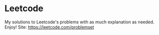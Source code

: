 # Leetcode
My solutions to Leetcode's problems with as much explanation as needed. Enjoy!
Site: https://leetcode.com/problemset
